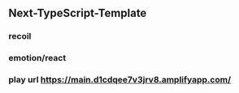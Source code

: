 ## Next-TypeScript-Template

### recoil

### emotion/react

### play url https://main.d1cdqee7v3jrv8.amplifyapp.com/
